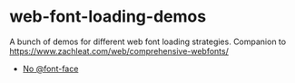 # web-font-loading-demos
A bunch of demos for different web font loading strategies. Companion to https://www.zachleat.com/web/comprehensive-webfonts/

* [No @font-face](./dont.html)
